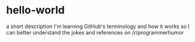 # hello-world
a short description
I'm learning GitHub's terminology and how it works so I can better understand the jokes and references on /r/programmerhumor
